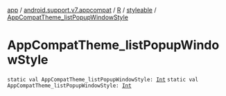 [app](../../../index.md) / [android.support.v7.appcompat](../../index.md) / [R](../index.md) / [styleable](index.md) / [AppCompatTheme_listPopupWindowStyle](./-app-compat-theme_list-popup-window-style.md)

# AppCompatTheme_listPopupWindowStyle

`static val AppCompatTheme_listPopupWindowStyle: `[`Int`](https://kotlinlang.org/api/latest/jvm/stdlib/kotlin/-int/index.html)
`static val AppCompatTheme_listPopupWindowStyle: `[`Int`](https://kotlinlang.org/api/latest/jvm/stdlib/kotlin/-int/index.html)